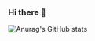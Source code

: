 ### Hi there 👋

![Anurag's GitHub stats](https://github-readme-stats.vercel.app/api?username=LittleDevo4ka&show_icons=true&theme=radical&count_private=true&include_all_commits=true)

